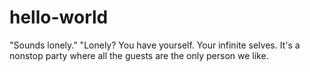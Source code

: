 # hello-world
"Sounds lonely."
"Lonely? You have yourself. Your infinite selves. It's a nonstop party where all the guests are the only person we like.
